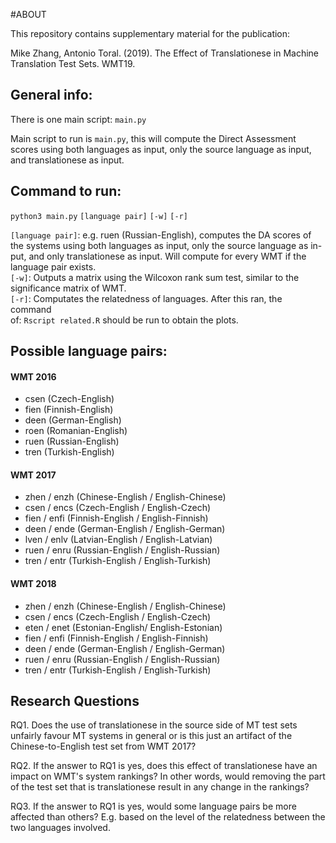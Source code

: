 #ABOUT

This repository contains supplementary material for the publication:

Mike Zhang, Antonio Toral. (2019). The Effect of Translationese in Machine Translation Test Sets. WMT19.

## General info:

There is one main script: `main.py`

Main script to run is `main.py`, this will compute the Direct Assessment  
scores using both languages as input, only the source language as input,  
and translationese as input.

## Command to run:

`python3 main.py` `[language pair]` `[-w]` `[-r]`

`[language pair]`: e.g. ruen (Russian-English), computes the DA scores of  
the systems using both languages as input, only the source language as in-  
put, and only translationese as input. Will compute for every WMT if the  
language pair exists.  
`[-w]`: Outputs a matrix using the Wilcoxon rank sum test, similar to the 
significance matrix of WMT.  
`[-r]`: Computates the relatedness of languages. After this ran, the command  
of: `Rscript related.R` should be run to obtain the plots.

## Possible language pairs:

#### WMT 2016

 * csen                    (Czech-English)
 * fien                    (Finnish-English)
 * deen                    (German-English)
 * roen                    (Romanian-English)
 * ruen                    (Russian-English)
 * tren                    (Turkish-English)

#### WMT 2017

 * zhen / enzh             (Chinese-English / English-Chinese)
 * csen / encs             (Czech-English   / English-Czech)
 * fien / enfi             (Finnish-English / English-Finnish)
 * deen / ende             (German-English  / English-German)
 * lven / enlv             (Latvian-English / English-Latvian)
 * ruen / enru             (Russian-English / English-Russian)
 * tren / entr             (Turkish-English / English-Turkish)

#### WMT 2018

 * zhen / enzh             (Chinese-English / English-Chinese)
 * csen / encs             (Czech-English   / English-Czech)
 * eten / enet             (Estonian-English/ English-Estonian)
 * fien / enfi             (Finnish-English / English-Finnish)
 * deen / ende             (German-English  / English-German)
 * ruen / enru             (Russian-English / English-Russian)
 * tren / entr             (Turkish-English / English-Turkish)

## Research Questions

RQ1. Does the use of translationese in the source side of MT test sets unfairly favour MT systems in general or is this just an artifact of the Chinese-to-English test set from WMT 2017?

RQ2. If the answer to RQ1 is yes, does this effect of translationese have an impact on WMT's system rankings? In other words, would removing the part of the test set that is translationese result in any change in the rankings?

RQ3. If the answer to RQ1 is yes, would some language pairs be more affected than others? E.g. based on the level of the relatedness between the two languages involved.
